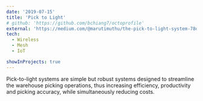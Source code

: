 ```yaml
---
date: '2019-07-15'
title: 'Pick to Light'
# github: 'https://github.com/bchiang7/octoprofile'
external: 'https://medium.com/@marutimuthu/the-pick-to-light-system-78d5c35c8057'
tech:
  - Wireless
  - Mesh
  - IoT

showInProjects: true
---
```

Pick-to-light systems are simple but robust systems designed to streamline the warehouse picking operations, thus increasing efficiency, productivity and picking accuracy, while simultaneously reducing costs.